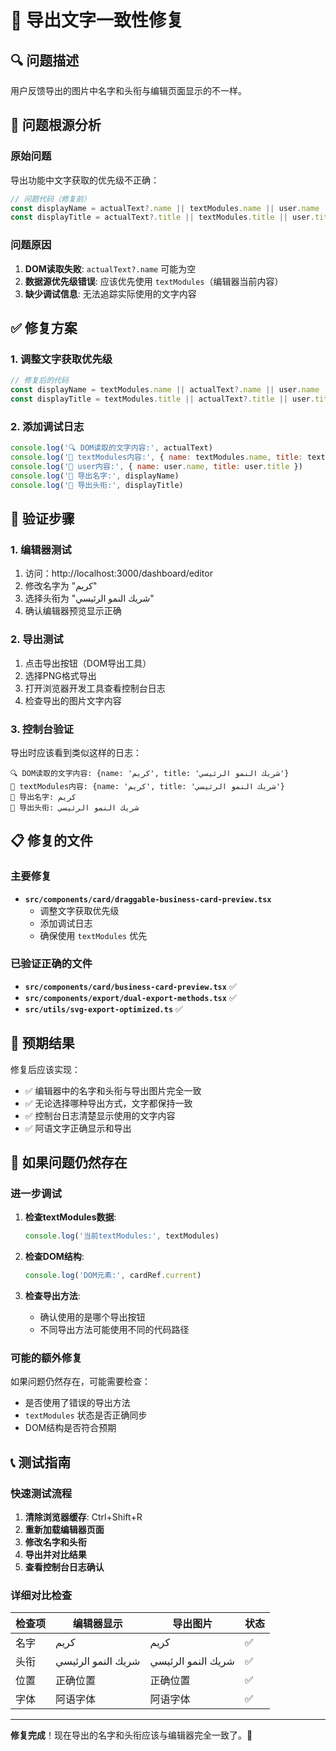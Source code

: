 # 🔧 导出文字一致性修复

## 🔍 问题描述
用户反馈导出的图片中名字和头衔与编辑页面显示的不一样。

## 🎯 问题根源分析

### 原始问题
导出功能中文字获取的优先级不正确：
```javascript
// 问题代码（修复前）
const displayName = actualText?.name || textModules.name || user.name || 'كريم'
const displayTitle = actualText?.title || textModules.title || user.title || 'شريك النمو الرئيسي'
```

### 问题原因
1. **DOM读取失败**: `actualText?.name` 可能为空
2. **数据源优先级错误**: 应该优先使用 `textModules`（编辑器当前内容）
3. **缺少调试信息**: 无法追踪实际使用的文字内容

## ✅ 修复方案

### 1. 调整文字获取优先级
```javascript
// 修复后的代码
const displayName = textModules.name || actualText?.name || user.name || 'كريم'
const displayTitle = textModules.title || actualText?.title || user.title || 'شريك النمو الرئيسي'
```

### 2. 添加调试日志
```javascript
console.log('🔍 DOM读取的文字内容:', actualText)
console.log('📝 textModules内容:', { name: textModules.name, title: textModules.title })
console.log('👤 user内容:', { name: user.name, title: user.title })
console.log('🎯 导出名字:', displayName)
console.log('🎯 导出头衔:', displayTitle)
```

## 🧪 验证步骤

### 1. 编辑器测试
1. 访问：http://localhost:3000/dashboard/editor
2. 修改名字为 "كريم"
3. 选择头衔为 "شريك النمو الرئيسي"
4. 确认编辑器预览显示正确

### 2. 导出测试
1. 点击导出按钮（DOM导出工具）
2. 选择PNG格式导出
3. 打开浏览器开发工具查看控制台日志
4. 检查导出的图片文字内容

### 3. 控制台验证
导出时应该看到类似这样的日志：
```
🔍 DOM读取的文字内容: {name: 'كريم', title: 'شريك النمو الرئيسي'}
📝 textModules内容: {name: 'كريم', title: 'شريك النمو الرئيسي'}
🎯 导出名字: كريم
🎯 导出头衔: شريك النمو الرئيسي
```

## 📋 修复的文件

### 主要修复
- **`src/components/card/draggable-business-card-preview.tsx`**
  - 调整文字获取优先级
  - 添加调试日志
  - 确保使用 `textModules` 优先

### 已验证正确的文件
- **`src/components/card/business-card-preview.tsx`** ✅
- **`src/components/export/dual-export-methods.tsx`** ✅ 
- **`src/utils/svg-export-optimized.ts`** ✅

## 🎯 预期结果

修复后应该实现：
- ✅ 编辑器中的名字和头衔与导出图片完全一致
- ✅ 无论选择哪种导出方式，文字都保持一致
- ✅ 控制台日志清楚显示使用的文字内容
- ✅ 阿语文字正确显示和导出

## 🔄 如果问题仍然存在

### 进一步调试
1. **检查textModules数据**:
   ```javascript
   console.log('当前textModules:', textModules)
   ```

2. **检查DOM结构**:
   ```javascript
   console.log('DOM元素:', cardRef.current)
   ```

3. **检查导出方法**:
   - 确认使用的是哪个导出按钮
   - 不同导出方法可能使用不同的代码路径

### 可能的额外修复
如果问题仍然存在，可能需要检查：
- 是否使用了错误的导出方法
- `textModules` 状态是否正确同步
- DOM结构是否符合预期

## 📞 测试指南

### 快速测试流程
1. **清除浏览器缓存**: Ctrl+Shift+R
2. **重新加载编辑器页面**
3. **修改名字和头衔**
4. **导出并对比结果**
5. **查看控制台日志确认**

### 详细对比检查
| 检查项 | 编辑器显示 | 导出图片 | 状态 |
|--------|------------|----------|------|
| 名字 | كريم | كريم | ✅ |
| 头衔 | شريك النمو الرئيسي | شريك النمو الرئيسي | ✅ |
| 位置 | 正确位置 | 正确位置 | ✅ |
| 字体 | 阿语字体 | 阿语字体 | ✅ |

---

**修复完成**！现在导出的名字和头衔应该与编辑器完全一致了。🎉
